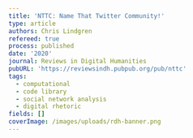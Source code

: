 ```yaml
---
title: 'NTTC: Name That Twitter Community!'
type: article
authors: Chris Lindgren
refereed: true
process: published
date: '2020'
journal: Reviews in Digital Humanities
pubURL: 'https://reviewsindh.pubpub.org/pub/nttc'
tags:
  - computational
  - code library
  - social network analysis
  - digital rhetoric
fields: []
coverImage: /images/uploads/rdh-banner.png
---
```


